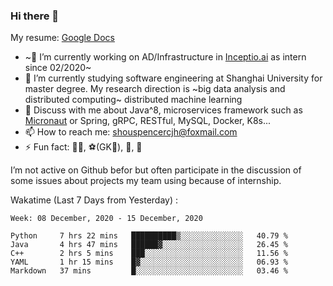 ### Hi there 👋

My resume: [Google Docs](https://docs.google.com/document/d/1o7iQKDF-_HZUHg6cGiCSl6txrcuQ2tbQttHFFAUeRhc/edit?usp=sharing)

- ~🔭 I’m currently working on AD/Infrastructure in [Inceptio.ai](https://www.inceptio.ai/) as intern since 02/2020~
- 🌱 I’m currently studying software engineering at Shanghai University for master degree. My research direction is ~big data analysis and distributed computing~ distributed machine learning
- 💬 Discuss with me about Java^8, microservices framework such as [Micronaut](http://micronaut.io/) or Spring, gRPC, RESTful, MySQL, Docker, K8s...
- 📫 How to reach me: shouspencercjh@foxmail.com
- ⚡ Fun fact: 🚴‍♂️, ⚽(GK🥅), 🏓, 🏸

I’m not active on Github befor but often participate in the discussion of some issues about projects my team using because of internship.

Wakatime (Last 7 Days from Yesterday) :

<!--START_SECTION:waka-->
```text
Week: 08 December, 2020 - 15 December, 2020

Python     7 hrs 22 mins   ██████████▒░░░░░░░░░░░░░░   40.79 % 
Java       4 hrs 47 mins   ██████▓░░░░░░░░░░░░░░░░░░   26.45 % 
C++        2 hrs 5 mins    ███░░░░░░░░░░░░░░░░░░░░░░   11.56 % 
YAML       1 hr 15 mins    █▓░░░░░░░░░░░░░░░░░░░░░░░   06.93 % 
Markdown   37 mins         █░░░░░░░░░░░░░░░░░░░░░░░░   03.46 % 
```
<!--END_SECTION:waka-->

